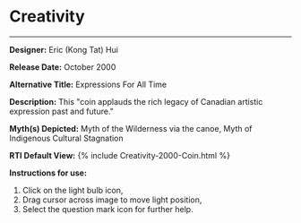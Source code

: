 # Creativity

*     *     *     *  


**Designer:** Eric (Kong Tat) Hui

**Release Date:** October 2000

**Alternative Title:** Expressions For All Time

**Description:** This "coin applauds the rich legacy of Canadian artistic expression past and future."

**Myth(s) Depicted:** Myth of the Wilderness via the canoe, Myth of Indigenous Cultural Stagnation

**RTI Default View:**
{% include Creativity-2000-Coin.html %}

**Instructions for use:**
1) Click on the light bulb icon,
2) Drag cursor across image to move light position,
3) Select the question mark icon for further help.

